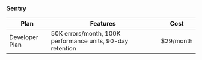 ### Sentry

| Plan | Features | Cost |
|------|----------|------|
| Developer Plan | 50K errors/month, 100K performance units, 90-day retention | $29/month |
